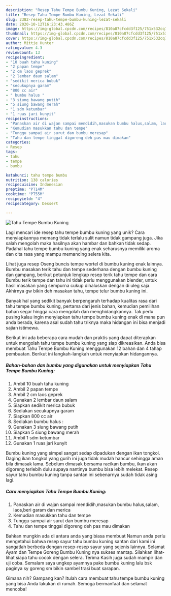 ```yaml
---
description: "Resep Tahu Tempe Bumbu Kuning, Lezat Sekali"
title: "Resep Tahu Tempe Bumbu Kuning, Lezat Sekali"
slug: 2382-resep-tahu-tempe-bumbu-kuning-lezat-sekali
date: 2020-10-12T16:23:43.486Z
image: https://img-global.cpcdn.com/recipes/810a87cfcdd3f125/751x532cq70/tahu-tempe-bumbu-kuning-foto-resep-utama.jpg
thumbnail: https://img-global.cpcdn.com/recipes/810a87cfcdd3f125/751x532cq70/tahu-tempe-bumbu-kuning-foto-resep-utama.jpg
cover: https://img-global.cpcdn.com/recipes/810a87cfcdd3f125/751x532cq70/tahu-tempe-bumbu-kuning-foto-resep-utama.jpg
author: Mittie Hunter
ratingvalue: 4.3
reviewcount: 13
recipeingredient:
- "10 buah tahu kuning"
- "2 papan tempe"
- "2 cm laos geprek"
- "2 lembar daun salam"
- "sedikit merica bubuk"
- "secukupnya garam"
- "800 cc air"
- " bumbu halus "
- "3 siung bawang putih"
- "5 siung bawang merah"
- "1 sdm ketumbar"
- "1 ruas jari kunyit"
recipeinstructions:
- "Panaskan air di wajan sampai mendidih,masukan bumbu halus,salam, laos,beri garam dan merica"
- "Kemudian masukkan tahu dan tempe"
- "Tunggu sampai air surut dan bumbu meresap"
- "Tahu dan tempe tinggal digoreng deh pas mau dimakan"
categories:
- Resep
tags:
- tahu
- tempe
- bumbu

katakunci: tahu tempe bumbu 
nutrition: 138 calories
recipecuisine: Indonesian
preptime: "PT14M"
cooktime: "PT55M"
recipeyield: "4"
recipecategory: Dessert

---
```



![Tahu Tempe Bumbu Kuning](https://img-global.cpcdn.com/recipes/810a87cfcdd3f125/751x532cq70/tahu-tempe-bumbu-kuning-foto-resep-utama.jpg)

Lagi mencari ide resep tahu tempe bumbu kuning yang unik? Cara menyiapkannya memang tidak terlalu sulit namun tidak gampang juga. Jika salah mengolah maka hasilnya akan hambar dan bahkan tidak sedap. Padahal tahu tempe bumbu kuning yang enak seharusnya memiliki aroma dan cita rasa yang mampu memancing selera kita.

Lihat juga resep Oseng buncis tempe wortel di bumbu kuning enak lainnya. Bumbu masakan terik tahu dan tempe sederhana dengan bumbu kuning dan gampang, berikut petunjuk lengkap resep terik tahu tempe dan cara Bumbu terik tempe dan tahu ini tidak perlu menggunakan blender, untuk hasil masakan yang sempurna cukup dihaluskan dengan di uleg saja. Akhirnya gw bikin deh masakan tahu, tempe telur bumbu kuning ini.

Banyak hal yang sedikit banyak berpengaruh terhadap kualitas rasa dari tahu tempe bumbu kuning, pertama dari jenis bahan, kemudian pemilihan bahan segar hingga cara mengolah dan menghidangkannya. Tak perlu pusing kalau ingin menyiapkan tahu tempe bumbu kuning enak di mana pun anda berada, karena asal sudah tahu triknya maka hidangan ini bisa menjadi sajian istimewa.


Berikut ini ada beberapa cara mudah dan praktis yang dapat diterapkan untuk mengolah tahu tempe bumbu kuning yang siap dikreasikan. Anda bisa membuat Tahu Tempe Bumbu Kuning menggunakan 12 bahan dan 4 tahap pembuatan. Berikut ini langkah-langkah untuk menyiapkan hidangannya.

<!--inarticleads1-->

##### Bahan-bahan dan bumbu yang digunakan untuk menyiapkan Tahu Tempe Bumbu Kuning:

1. Ambil 10 buah tahu kuning
1. Ambil 2 papan tempe
1. Ambil 2 cm laos geprek
1. Gunakan 2 lembar daun salam
1. Siapkan sedikit merica bubuk
1. Sediakan secukupnya garam
1. Siapkan 800 cc air
1. Sediakan  bumbu halus :
1. Gunakan 3 siung bawang putih
1. Siapkan 5 siung bawang merah
1. Ambil 1 sdm ketumbar
1. Gunakan 1 ruas jari kunyit


Bumbu kuning yang simpel sangat sedap dipadukan dengan ikan tongkol. Daging ikan tongkol yang gurih ini juga tidak mudah hancur sehingga aman bila dimasak lama. Sebelum dimasak bersama racikan bumbu, ikan akan digoreng terlebih dulu supaya nantinya bumbu bisa lebih melekat. Resep sayur tahu bumbu kuning tanpa santan ini sebenarnya sudah tidak asing lagi. 

<!--inarticleads2-->

##### Cara menyiapkan Tahu Tempe Bumbu Kuning:

1. Panaskan air di wajan sampai mendidih,masukan bumbu halus,salam, laos,beri garam dan merica
1. Kemudian masukkan tahu dan tempe
1. Tunggu sampai air surut dan bumbu meresap
1. Tahu dan tempe tinggal digoreng deh pas mau dimakan


Bahkan mungkin ada di antara anda yang biasa membuat Namun anda perlu mengetahui bahwa resep sayur tahu bumbu kuning santan dari kami ini sangatlah berbeda dengan resep-resep sayur yang sejenis lainnya. Selamat Ayam dan Tempe Goreng Bumbu Kuning nya sukses mantap. Silahkan lihat-lihat siapa tahu cocok dengan selera. Terima Kasih juga sudah mampir dan uji coba. Semalam saya ungkep ayamnya pake bumbu kuning lalu bsk paginya sy goreng sm bikin sambel trasi buat sarapan. 

Gimana nih? Gampang kan? Itulah cara membuat tahu tempe bumbu kuning yang bisa Anda lakukan di rumah. Semoga bermanfaat dan selamat mencoba!
